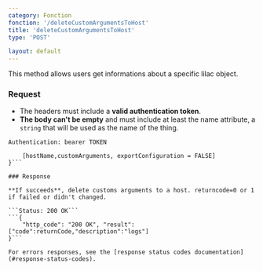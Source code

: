 ```yaml
---
category: Fonction
fonction: '/deleteCustomArgumentsToHost'
title: 'deleteCustomArgumentsToHost'
type: 'POST'

layout: default
---
```


This method allows users get informations about a specific lilac object.

### Request

* The headers must include a **valid authentication token**.
* **The body can't be empty** and must include at least the name attribute, a `string` that will be used as the name of the thing.

```Authentication: bearer TOKEN```
```{
    [hostName,customArguments, exportConfiguration = FALSE]
}```

### Response

**If succeeds**, delete customs arguments to a host. returncode=0 or 1 if failed or didn't changed.

```Status: 200 OK```
```{
    "http_code": "200 OK", "result": ["code":returnCode,"description":"logs"]
}```

For errors responses, see the [response status codes documentation](#response-status-codes).
